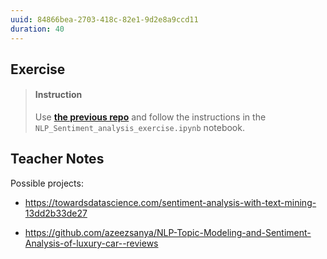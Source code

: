 ```yaml
---
uuid: 84866bea-2703-418c-82e1-9d2e8a9ccd11
duration: 40
---
```



## Exercise

> #### Instruction
> Use [**the previous repo**](https://github.com/lighthouse-labs/NLP_exercise.git) and follow the instructions in the `NLP_Sentiment_analysis_exercise.ipynb` notebook.



## Teacher Notes


Possible projects:
* https://towardsdatascience.com/sentiment-analysis-with-text-mining-13dd2b33de27

* https://github.com/azeezsanya/NLP-Topic-Modeling-and-Sentiment-Analysis-of-luxury-car--reviews
